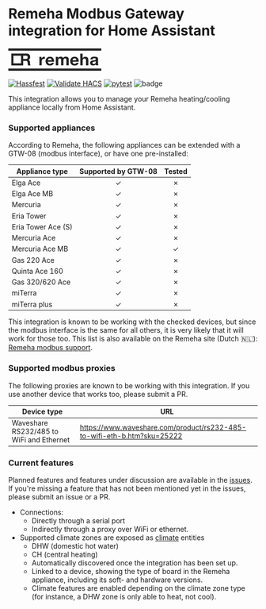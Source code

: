 # Remeha Modbus Gateway integration for Home Assistant
![Remeha logo](logos/remeha-small.png)

[![Hassfest](https://github.com/houthacker/remeha-modbus/actions/workflows/hassfest.yaml/badge.svg)](https://github.com/houthacker/remeha-modbus/actions/workflows/hassfest.yaml)
[![Validate HACS](https://github.com/houthacker/remeha-modbus/actions/workflows/hacs.yaml/badge.svg)](https://github.com/houthacker/remeha-modbus/actions/workflows/hacs.yaml)
[![pytest](https://github.com/houthacker/remeha-modbus/actions/workflows/pytest.yaml/badge.svg)](https://github.com/houthacker/remeha-modbus/actions/workflows/pytest.yaml)
![badge](https://img.shields.io/endpoint?url=https://gist.githubusercontent.com/houthacker/ff0da84bf72a3d20fb68db8cb9d3e38e/raw/coverage_badge.json)


This integration allows you to manage your Remeha heating/cooling appliance locally from Home Assistant.

### Supported appliances
According to Remeha, the following appliances can be extended with a GTW-08 (modbus interface), or have one pre-installed:

| Appliance type    | Supported by GTW-08           | Tested    |
|-------------------|:-----------------------------:|:---------:|
| Elga Ace          | &check;                       | &cross;   |
| Elga Ace MB       | &check;                       | &cross;   |
| Mercuria          | &check;                       | &cross;   |
| Eria Tower        | &check;                       | &cross;   |
| Eria Tower Ace (S)| &check;                       | &cross;   |
| Mercuria Ace      | &check;                       | &cross;   |
| Mercuria Ace MB   | &check;                       | &check;   |
| Gas 220 Ace       | &check;                       | &cross;   |
| Quinta Ace 160    | &check;                       | &cross;   |
| Gas 320/620 Ace   | &check;                       | &cross;   |
| miTerra           | &check;                       | &cross;   |
| miTerra plus      | &check;                       | &cross;   |

This integration is known to be working with the checked devices, but since the modbus interface is the same for all others, it is very likely that it will work for those too. This list is also available on the Remeha site (Dutch &#x1f1f3;&#x1f1f1;): [Remeha modbus support](https://kennisbank.remeha.nl/welke-remeha-toestellen-hebben-een-modbus-interface/).

### Supported modbus proxies
The following proxies are known to be working with this integration. If you use another device that works too, please submit a PR.

| Device type | URL |
|-------------|-----|
| Waveshare RS232/485 to WiFi and Ethernet | https://www.waveshare.com/product/rs232-485-to-wifi-eth-b.htm?sku=25222 |

### Current features
Planned features and features under discussion are available in the [issues](https://github.com/houthacker/remeha_modbus/issues). If you're missing a feature that has not been mentioned yet in the issues, please submit an issue or a PR.
- Connections:
    - Directly through a serial port
    - Indirectly through a proxy over WiFi or ethernet.
- Supported climate zones are exposed as [climate](https://www.home-assistant.io/integrations/climate/) entities
    - DHW (domestic hot water)
    - CH (central heating)
    - Automatically discovered once the integration has been set up.
    - Linked to a device, showing the type of board in the Remeha appliance, including its soft- and hardware versions.
    - Climate features are enabled depending on the climate zone type (for instance, a DHW zone is only able to heat, not cool).